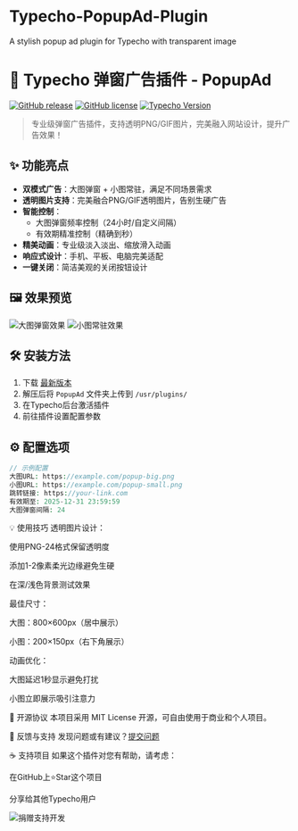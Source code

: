 # Typecho-PopupAd-Plugin
A stylish popup ad plugin for Typecho with transparent image
# 🚀 Typecho 弹窗广告插件 - PopupAd

[![GitHub release](https://img.shields.io/github/release/yourname/Typecho-PopupAd-Plugin.svg?style=flat-square)](https://github.com/yourname/Typecho-PopupAd-Plugin/releases)
[![GitHub license](https://img.shields.io/github/license/yourname/Typecho-PopupAd-Plugin?style=flat-square)](https://github.com/yourname/Typecho-PopupAd-Plugin/blob/main/LICENSE)
[![Typecho Version](https://img.shields.io/badge/Typecho-1.2.1+-blue.svg?style=flat-square)](https://typecho.org)

> 专业级弹窗广告插件，支持透明PNG/GIF图片，完美融入网站设计，提升广告效果！

## ✨ 功能亮点

- **双模式广告**：大图弹窗 + 小图常驻，满足不同场景需求
- **透明图片支持**：完美融合PNG/GIF透明图片，告别生硬广告
- **智能控制**：
  - 大图弹窗频率控制（24小时/自定义间隔）
  - 有效期精准控制（精确到秒）
- **精美动画**：专业级淡入淡出、缩放滑入动画
- **响应式设计**：手机、平板、电脑完美适配
- **一键关闭**：简洁美观的关闭按钮设计

## 🖼 效果预览

![大图弹窗效果](screenshot1.png)
![小图常驻效果](screenshot2.png)

## 🛠 安装方法

1. 下载 [最新版本](https://github.com/yourname/Typecho-PopupAd-Plugin/releases/latest)
2. 解压后将 `PopupAd` 文件夹上传到 `/usr/plugins/`
3. 在Typecho后台激活插件
4. 前往插件设置配置参数

## ⚙️ 配置选项

```php
// 示例配置
大图URL: https://example.com/popup-big.png
小图URL: https://example.com/popup-small.png
跳转链接: https://your-link.com
有效期至: 2025-12-31 23:59:59
大图弹窗间隔: 24
```

💡 使用技巧
透明图片设计：

使用PNG-24格式保留透明度

添加1-2像素柔光边缘避免生硬

在深/浅色背景测试效果

最佳尺寸：

大图：800×600px（居中展示）

小图：200×150px（右下角展示）

动画优化：

大图延迟1秒显示避免打扰

小图立即展示吸引注意力

📄 开源协议
本项目采用 MIT License 开源，可自由使用于商业和个人项目。

💬 反馈与支持
发现问题或有建议？[提交问题](https://github.com/jpzsh696/Typecho-PopupAd-Plugin/issues)

☕ 支持项目
如果这个插件对您有帮助，请考虑：

在GitHub上⭐Star这个项目

分享给其他Typecho用户

![捐赠支持开发](https://tncache1-f1.v3mh.com/image/2025/05/30/4b6abc9d810bd5af57a4464036edf331.jpg)



